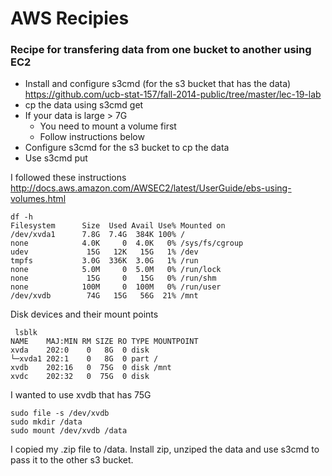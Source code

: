AWS Recipies
================
### Recipe for transfering data from one bucket to another using EC2 

* Install and configure s3cmd (for the s3 bucket that has the data)      
   https://github.com/ucb-stat-157/fall-2014-public/tree/master/lec-19-lab
* cp the data using s3cmd get
* If your data is large > 7G
  * You need to mount a volume first
  * Follow instructions below
* Configure s3cmd for the s3 bucket to cp the data
* Use s3cmd put


I followed these instructions
http://docs.aws.amazon.com/AWSEC2/latest/UserGuide/ebs-using-volumes.html

```
df -h
Filesystem      Size  Used Avail Use% Mounted on
/dev/xvda1      7.8G  7.4G  384K 100% /
none            4.0K     0  4.0K   0% /sys/fs/cgroup
udev             15G   12K   15G   1% /dev
tmpfs           3.0G  336K  3.0G   1% /run
none            5.0M     0  5.0M   0% /run/lock
none             15G     0   15G   0% /run/shm
none            100M     0  100M   0% /run/user
/dev/xvdb        74G   15G   56G  21% /mnt
```

Disk devices and their mount points
```
 lsblk
NAME    MAJ:MIN RM SIZE RO TYPE MOUNTPOINT
xvda    202:0    0   8G  0 disk
└─xvda1 202:1    0   8G  0 part /
xvdb    202:16   0  75G  0 disk /mnt
xvdc    202:32   0  75G  0 disk
```
I wanted to use xvdb that has 75G

```
sudo file -s /dev/xvdb
sudo mkdir /data
sudo mount /dev/xvdb /data
```

I copied my .zip file to /data. Install zip, unziped the data and use s3cmd to pass it to the other s3 bucket.


